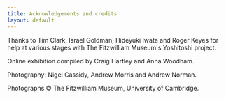 ```yaml
---
title: Acknowledgements and credits
layout: default
---
```

Thanks to Tim Clark, Israel Goldman, Hideyuki Iwata and Roger Keyes for help at various stages with The Fitzwilliam Museum's Yoshitoshi project.

Online exhibition compiled by Craig Hartley and Anna Woodham.

Photography: Nigel Cassidy, Andrew Morris and Andrew Norman.

Photographs © The Fitzwilliam Museum, University of Cambridge.
